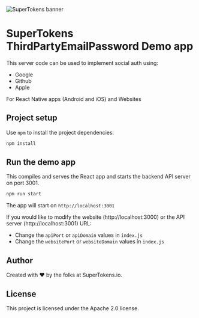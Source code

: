![SuperTokens banner](https://raw.githubusercontent.com/supertokens/supertokens-logo/master/images/Artboard%20%E2%80%93%2027%402x.png)

# SuperTokens ThirdPartyEmailPassword Demo app

This server code can be used to implement social auth using:

-   Google
-   Github
-   Apple

For React Native apps (Android and iOS) and Websites

## Project setup

Use `npm` to install the project dependencies:

```bash
npm install
```

## Run the demo app

This compiles and serves the React app and starts the backend API server on port 3001.

```bash
npm run start
```

The app will start on `http://localhost:3001`

If you would like to modify the website (http://localhost:3000) or the API server (http://localhost:3001) URL:

-   Change the `apiPort` or `apiDomain` values in `index.js`
-   Change the `websitePort` or `websiteDomain` values in `index.js`

## Author

Created with :heart: by the folks at SuperTokens.io.

## License

This project is licensed under the Apache 2.0 license.
